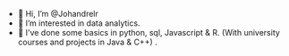 - 👋 Hi, I’m @Johandrelr
- 👀 I’m interested in data analytics.
- 🌱 I've done some basics in python, sql, Javascript & R. (With university courses and projects in Java & C++) . 

<!---
Johandrelr/Johandrelr is a ✨ special ✨ repository because its `README.md` (this file) appears on your GitHub profile.
You can click the Preview link to take a look at your changes.
--->
